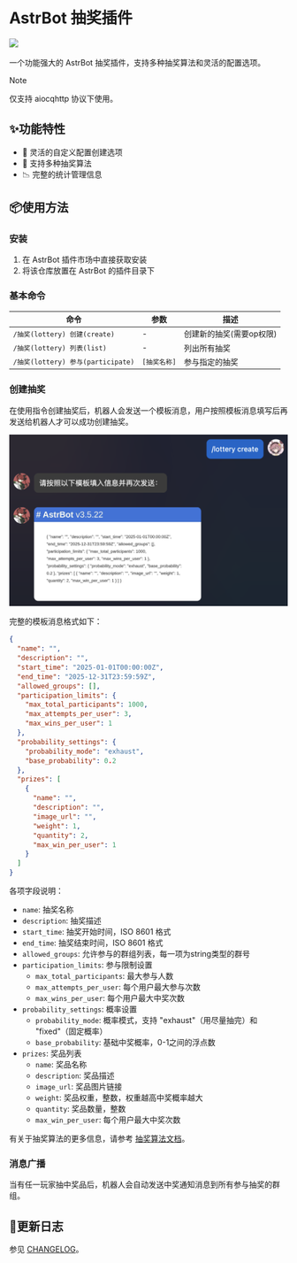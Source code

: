 # AstrBot 抽奖插件

![](https://count.getloli.com/@lottery?name=lottery&theme=booru-jaypee&padding=7&offset=0&align=top&scale=1&pixelated=1&darkmode=auto)

一个功能强大的 AstrBot 抽奖插件，支持多种抽奖算法和灵活的配置选项。

> [!NOTE]
> 
> 仅支持 aiocqhttp 协议下使用。

## ✨功能特性

- 🎲 灵活的自定义配置创建选项
- 🎯 支持多种抽奖算法
- 📉 完整的统计管理信息

## 📦使用方法

### 安装

1. 在 AstrBot 插件市场中直接获取安装
2. 将该仓库放置在 AstrBot 的插件目录下

### 基本命令

| 命令 | 参数 | 描述 |
| ---- | ---- | ---- |
| `/抽奖(lottery) 创建(create)` | - | 创建新的抽奖(需要op权限) |
| `/抽奖(lottery) 列表(list)` | - | 列出所有抽奖 |
| `/抽奖(lottery) 参与(participate)` | `[抽奖名称]` | 参与指定的抽奖 |

### 创建抽奖

在使用指令创建抽奖后，机器人会发送一个模板消息，用户按照模板消息填写后再发送给机器人才可以成功创建抽奖。

![](docs/create_template.png)

完整的模板消息格式如下：

```json
{
  "name": "",
  "description": "",
  "start_time": "2025-01-01T00:00:00Z",
  "end_time": "2025-12-31T23:59:59Z",
  "allowed_groups": [],
  "participation_limits": {
    "max_total_participants": 1000,
    "max_attempts_per_user": 3,
    "max_wins_per_user": 1
  },
  "probability_settings": {
    "probability_mode": "exhaust",
    "base_probability": 0.2
  },
  "prizes": [
    {
      "name": "",
      "description": "",
      "image_url": "",
      "weight": 1,
      "quantity": 2,
      "max_win_per_user": 1
    }
  ]
}
```

各项字段说明：
- `name`: 抽奖名称
- `description`: 抽奖描述
- `start_time`: 抽奖开始时间，ISO 8601 格式
- `end_time`: 抽奖结束时间，ISO 8601 格式
- `allowed_groups`: 允许参与的群组列表，每一项为string类型的群号
- `participation_limits`: 参与限制设置
  - `max_total_participants`: 最大参与人数
  - `max_attempts_per_user`: 每个用户最大参与次数
  - `max_wins_per_user`: 每个用户最大中奖次数
- `probability_settings`: 概率设置
  - `probability_mode`: 概率模式，支持 "exhaust"（用尽量抽完）和 "fixed"（固定概率）
  - `base_probability`: 基础中奖概率，0-1之间的浮点数
- `prizes`: 奖品列表
  - `name`: 奖品名称
  - `description`: 奖品描述
  - `image_url`: 奖品图片链接
  - `weight`: 奖品权重，整数，权重越高中奖概率越大
  - `quantity`: 奖品数量，整数
  - `max_win_per_user`: 每个用户最大中奖次数

有关于抽奖算法的更多信息，请参考 [抽奖算法文档](docs/ALGORITHMS.md)。

### 消息广播

当有任一玩家抽中奖品后，机器人会自动发送中奖通知消息到所有参与抽奖的群组。

## 🧾更新日志

参见 [CHANGELOG](docs/CHANGELOG.md)。